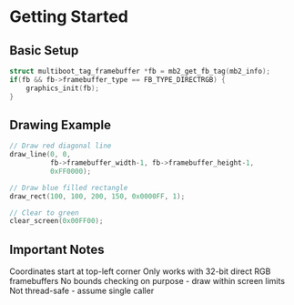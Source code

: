 # Getting Started

## Basic Setup
```c
struct multiboot_tag_framebuffer *fb = mb2_get_fb_tag(mb2_info);
if(fb && fb->framebuffer_type == FB_TYPE_DIRECTRGB) {
    graphics_init(fb);
}
```
## Drawing Example
```c 
// Draw red diagonal line
draw_line(0, 0, 
          fb->framebuffer_width-1, fb->framebuffer_height-1,
          0xFF0000);

// Draw blue filled rectangle
draw_rect(100, 100, 200, 150, 0x0000FF, 1);

// Clear to green
clear_screen(0x00FF00);
```
## Important Notes
Coordinates start at top-left corner
Only works with 32-bit direct RGB framebuffers
No bounds checking on purpose - draw within screen limits
Not thread-safe - assume single caller



